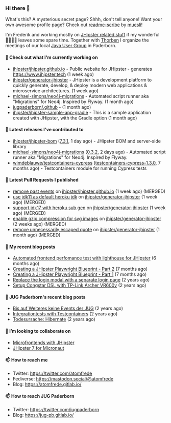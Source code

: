### Hi there 👋

What's this? A mysterious secret page? Shhh, don't tell anyone!
Want your own awesome profile page? Check out [readme-scribe](https://github.com/muesli/readme-scribe) by [muesli](https://github.com/muesli)!

I'm Frederik and working mostly on [JHipster related stuff](https://github.com/jhipster/) if my wonderful 👨‍👩‍👧‍👦 leaves some spare time.
Together with [Thorben](https://github.com/thjanssen) I organize the meetings of our local [Java User Group](https://github.com/jugpaderborn) in Paderborn.

#### 👷 Check out what I'm currently working on

- [jhipster/jhipster.github.io](https://github.com/jhipster/jhipster.github.io) - Public website for JHipster - generates https://www.jhipster.tech (1 week ago)
- [jhipster/generator-jhipster](https://github.com/jhipster/generator-jhipster) - JHipster is a development platform to quickly generate, develop, &amp; deploy modern web applications &amp; microservice architectures. (1 week ago)
- [michael-simons/neo4j-migrations](https://github.com/michael-simons/neo4j-migrations) - Automated script runner aka &#34;Migrations&#34; for Neo4j. Inspired by Flyway. (1 month ago)
- [jugpaderborn/.github](https://github.com/jugpaderborn/.github) -  (1 month ago)
- [jhipster/jhipster-sample-app-gradle](https://github.com/jhipster/jhipster-sample-app-gradle) - This is a sample application created with JHipster, with the Gradle option (1 month ago)

#### 🔭 Latest releases I've contributed to

- [jhipster/jhipster-bom](https://github.com/jhipster/jhipster-bom) ([7.3.1](https://github.com/jhipster/jhipster-bom/releases/tag/7.3.1), 1 day ago) - JHipster BOM and server-side library
- [michael-simons/neo4j-migrations](https://github.com/michael-simons/neo4j-migrations) ([0.3.2](https://github.com/michael-simons/neo4j-migrations/releases/tag/0.3.2), 2 days ago) - Automated script runner aka &#34;Migrations&#34; for Neo4j. Inspired by Flyway.
- [wimdeblauwe/testcontainers-cypress](https://github.com/wimdeblauwe/testcontainers-cypress) ([testcontainers-cypress-1.3.0](https://github.com/wimdeblauwe/testcontainers-cypress/releases/tag/testcontainers-cypress-1.3.0), 7 months ago) - Testcontainers module for running Cypress tests

#### 🔨 Latest Pull Requests I published

- [remove past events](https://github.com/jhipster/jhipster.github.io/pull/1172) on [jhipster/jhipster.github.io](https://github.com/jhipster/jhipster.github.io) (1 week ago) (MERGED)
- [use jdk11 as default heroku jdk](https://github.com/jhipster/generator-jhipster/pull/16625) on [jhipster/generator-jhipster](https://github.com/jhipster/generator-jhipster) (1 week ago) (MERGED)
- [support jdk17 with heroku sub gen](https://github.com/jhipster/generator-jhipster/pull/16624) on [jhipster/generator-jhipster](https://github.com/jhipster/generator-jhipster) (1 week ago) (MERGED)
- [enable gzip compression for svg images](https://github.com/jhipster/generator-jhipster/pull/16588) on [jhipster/generator-jhipster](https://github.com/jhipster/generator-jhipster) (2 weeks ago) (MERGED)
- [remove unnecessarily escaped quote](https://github.com/jhipster/generator-jhipster/pull/16365) on [jhipster/generator-jhipster](https://github.com/jhipster/generator-jhipster) (1 month ago) (MERGED)

#### 📜 My recent blog posts

- [Automated frontend perfomance test with lighthouse for JHipster](https://atomfrede.gitlab.io/2021/04/automated-frontend-perfomance-test-with-lighthouse-for-jhipster/) (6 months ago)
- [Creating a JHipster Playwright Blueprint - Part 2](https://atomfrede.gitlab.io/2021/03/creating-a-jhipster-playwright-blueprint-part-2/) (7 months ago)
- [Creating a JHipster Playwright Blueprint - Part 1](https://atomfrede.gitlab.io/2021/03/creating-a-jhipster-playwright-blueprint-part-1/) (7 months ago)
- [Replace the login modal with a separate login page](https://atomfrede.gitlab.io/2019/11/replace-the-login-modal-with-a-separate-login-page/) (2 years ago)
- [Setup Congstar DSL with TP-Link Archer VR600v](https://atomfrede.gitlab.io/2019/08/setup-congstar-dsl-with-tp-link-archer-vr600v/) (2 years ago)

#### 📜 JUG Paderborn's recent blog posts

- [Bis auf Weiteres keine Events der JUG](https://jug-pb.gitlab.io/blog/2020/covid-19.html) (2 years ago)
- [Integrationtests with Testcontainers](https://jug-pb.gitlab.io/blog/2020/integrationtests-with-testcontainers.html) (2 years ago)
- [Todesursache: Hibernate](https://jug-pb.gitlab.io/blog/2020/todesursache-hibernate.html) (2 years ago)

#### 👯 I’m looking to collaborate on

- [Microfrontends with JHipster](https://github.com/jhipster/generator-jhipster/issues/10189)
- [JHipster 7 for Micronaut](https://github.com/jhipster/generator-jhipster-micronaut/issues/250)

#### 📫 How to reach me

- Twitter: https://twitter.com/atomfrede
- Fediverse: https://mastodon.social/@atomfrede
- Blog: https://atomfrede.gitlab.io/

#### 📫 How to reach JUG Paderborn

- Twitter: https://twitter.com/jugpaderborn
- Blog: https://jug-pb.gitlab.io/
